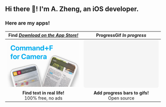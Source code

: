 ## Hi there 👋! I'm A. Zheng, an iOS developer.
### Here are my apps!

| **Find** [*Download on the App Store!*](https://apps.apple.com/app/find-command-f-for-camera/id1506500202)| **ProgressGif** *In progress*  |
| :-------------: |:-------------:|
| ![Card 1](https://raw.githubusercontent.com/aheze/Assets/master/Find%202.png) | ![Card 2](https://raw.githubusercontent.com/aheze/Assets/master/Artboard%20Copy%202.png) |
| **Find text in real life!**<br>100% free, no ads | **Add progress bars to gifs!**<br>Open source |

<!--
**aheze/aheze** is a ✨ _special_ ✨ repository because its `README.md` (this file) appears on your GitHub profile.

Here are some ideas to get you started:

- 🔭 I’m currently working on ...
- 🌱 I’m currently learning ...
- 👯 I’m looking to collaborate on ...
- 🤔 I’m looking for help with ...
- 💬 Ask me about ...
- 📫 How to reach me: ...
- 😄 Pronouns: ...
- ⚡ Fun fact: ...
-->
